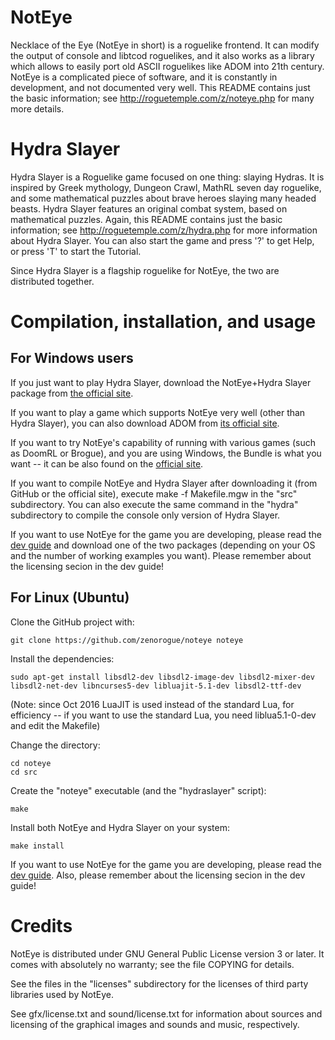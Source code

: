 # NotEye
Necklace of the Eye (NotEye in short) is a roguelike frontend. It can
modify the output of console and libtcod roguelikes, and it also works
as a library which allows to easily port old ASCII roguelikes like ADOM 
into 21th century. NotEye is a complicated piece of software, and
it is constantly in development, and not documented very well. This README
contains just the basic information; see http://roguetemple.com/z/noteye.php
for many more details.

# Hydra Slayer
Hydra Slayer is a Roguelike game focused on one thing: slaying Hydras. It
is inspired by Greek mythology, Dungeon Crawl, MathRL seven day roguelike,
and some mathematical puzzles about brave heroes slaying many headed beasts.
Hydra Slayer features an original combat system, based on mathematical
puzzles. Again, this README contains just the basic information; see
http://roguetemple.com/z/hydra.php for more information about Hydra Slayer.
You can also start the game and press '?' to get Help, or press 'T' to
start the Tutorial.

Since Hydra Slayer is a flagship roguelike for NotEye, the two are
distributed together.

# Compilation, installation, and usage
## For Windows users

If you just want to play Hydra Slayer, download the NotEye+Hydra Slayer package
from [the official site](http://www.roguetemple.com/z/noteye/download.php). 

If you want to play a game which supports NotEye very well
(other than Hydra Slayer), you can also download ADOM from [its official site](http://adom.de/).

If you want to try NotEye's capability of running with various games (such as DoomRL
or Brogue), and you are using Windows, the Bundle is what you want -- it can be also
found on the [official site](http://www.roguetemple.com/z/noteye/download.php).

If you want to compile NotEye and Hydra Slayer after downloading it (from GitHub or the
official site), execute 
    make -f Makefile.mgw
in the "src" subdirectory. You can also execute the same command in the "hydra"
subdirectory to compile the console only version of Hydra Slayer.

If you want to use NotEye for the game you are developing, please read the 
[dev guide](http://www.roguetemple.com/z/noteye/dev.php) and download one of the two
packages (depending on your OS and the number of working examples you want). Please
remember about the licensing secion in the dev guide!

## For Linux (Ubuntu)

Clone the GitHub project with:
~~~~
git clone https://github.com/zenorogue/noteye noteye
~~~~

Install the dependencies:
~~~~
sudo apt-get install libsdl2-dev libsdl2-image-dev libsdl2-mixer-dev libsdl2-net-dev libncurses5-dev libluajit-5.1-dev libsdl2-ttf-dev
~~~~

(Note: since Oct 2016 LuaJIT is used instead of the standard Lua, for efficiency -- if you want to
use the standard Lua, you need liblua5.1-0-dev and edit the Makefile)

Change the directory:
~~~~
cd noteye
cd src
~~~~

Create the "noteye" executable (and the "hydraslayer" script):
~~~~
make
~~~~

Install both NotEye and Hydra Slayer on your system:
~~~~
make install
~~~~

If you want to use NotEye for the game you are developing, please read the 
[dev guide](http://www.roguetemple.com/z/noteye/dev.php). Also, please
remember about the licensing secion in the dev guide!

# Credits
NotEye is distributed under GNU General Public License version 3 or later.
It comes with absolutely no warranty; see the file COPYING for details.

See the files in the "licenses" subdirectory for the licenses of third
party libraries used by NotEye.

See gfx/license.txt and sound/license.txt for information about sources and
licensing of the graphical images and sounds and music, respectively.

